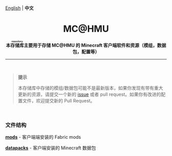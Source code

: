 [English](README.md) | **中文**

<h1 align="center">MC@HMU</h1>

<p align="center"> 
  <b>本<ruby>存储库<rp>（</rp><rt>repository</rt><rp>）</rp></ruby>主要用于存储 MC@HMU 的 Minecraft 客户端软件和资源（模组，数据包，配置等）</b>
</p>

---

<br/>

> **提示**
>
> 本存储库中存储的模组/数据包可能不是最新版本，如果你发现有带有重大更新的资源，请提交一个新的 [issue](https://github.com/MC-HMU/server/issues) 或者 pull request。如果你有改进的配置文件，欢迎提交新的 Pull Request。

<br/>

### 文件结构

[**mods**](mods) - 客户端端安装的 Fabric mods

[**datapacks**](datapacks) - 客户端安装的 Minecraft 数据包
